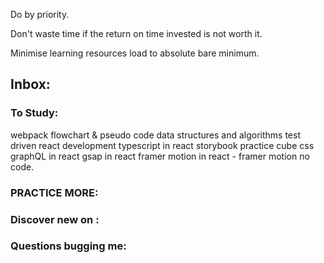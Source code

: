
 Do by priority.   
 
 Don't waste time if the return on time invested is not worth it.
 
 Minimise learning resources load to absolute bare minimum. 

## Inbox:



### To Study:

webpack
flowchart & pseudo code
data structures and algorithms
test driven react development
typescript in react 
storybook
practice cube css
graphQL in react
gsap in react
framer motion in react - framer motion no code. 


### PRACTICE MORE:



### Discover new on :




### Questions bugging me:





